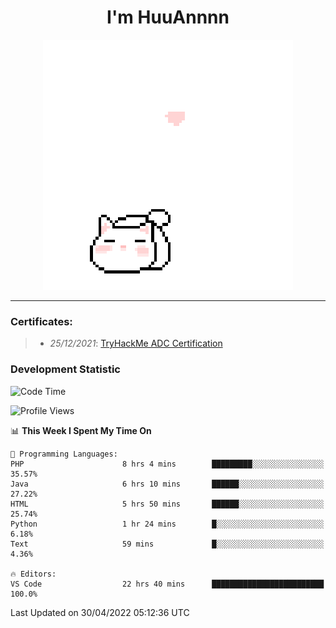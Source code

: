 <h1 align='center'>I'm HuuAnnnn</h1>
<p align="center">
 <img src="cat_intro.gif" />
</p>

___

### Certificates:
>- *25/12/2021*: [TryHackMe ADC Certification](https://tryhackme-certificates.s3-eu-west-1.amazonaws.com/THM-HKVVJOIWJA.png)


### Development Statistic

<!--START_SECTION:waka-->
![Code Time](http://img.shields.io/badge/Code%20Time-131%20hrs%2014%20mins-blue)

![Profile Views](http://img.shields.io/badge/Profile%20Views-19-blue)

📊 **This Week I Spent My Time On** 

```text
💬 Programming Languages: 
PHP                      8 hrs 4 mins        █████████░░░░░░░░░░░░░░░░   35.57% 
Java                     6 hrs 10 mins       ██████░░░░░░░░░░░░░░░░░░░   27.22% 
HTML                     5 hrs 50 mins       ██████░░░░░░░░░░░░░░░░░░░   25.74% 
Python                   1 hr 24 mins        █░░░░░░░░░░░░░░░░░░░░░░░░   6.18% 
Text                     59 mins             █░░░░░░░░░░░░░░░░░░░░░░░░   4.36%

🔥 Editors: 
VS Code                  22 hrs 40 mins      █████████████████████████   100.0%

```


 Last Updated on 30/04/2022 05:12:36 UTC
<!--END_SECTION:waka-->

